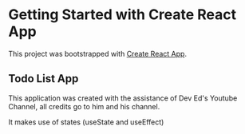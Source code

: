 # Getting Started with Create React App

This project was bootstrapped with [Create React App](https://github.com/facebook/create-react-app).

## Todo List App

This application was created with the assistance of Dev Ed's Youtube Channel, all credits go to him and his channel. 

It makes use of states (useState and useEffect)